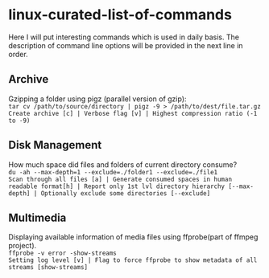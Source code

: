 # linux-curated-list-of-commands
Here I will put interesting commands which is used in daily basis.
The description of command line options will be provided in the next line in order.

## Archive
Gzipping a folder using pigz (parallel version of gzip):     
`tar cv /path/to/source/directory | pigz -9 > /path/to/dest/file.tar.gz`     
`Create archive [c] | Verbose flag [v] | Highest compression ratio (-1 to -9)`    



## Disk Management
How much space did files and folders of current directory consume?   
`du -ah --max-depth=1 --exclude=./folder1 --exclude=./file1`    
`Scan through all files [a] | Generate consumed spaces in human readable format[h] | Report only 1st lvl directory hierarchy [--max-depth] | Optionally exclude some directories [--exclude]`    


## Multimedia
Displaying available information of media files using ffprobe(part of ffmpeg project).     
`ffprobe -v error -show-streams`     
`Setting log level [v] | Flag to force ffprobe to show metadata of all streams [show-streams]`     


